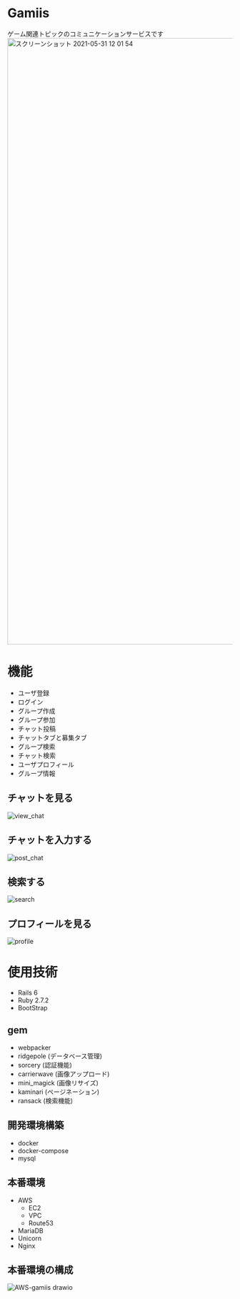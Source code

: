 # Gamiis
ゲーム関連トピックのコミュニケーションサービスです<br>
<img width="1358" alt="スクリーンショット 2021-05-31 12 01 54" src="https://user-images.githubusercontent.com/63100083/120133985-2159eb00-c208-11eb-927f-ccbcc8484e2e.png">

# 機能
- ユーザ登録
- ログイン
- グループ作成
- グループ参加
- チャット投稿
- チャットタブと募集タブ
- グループ検索
- チャット検索
- ユーザプロフィール
- グループ情報
## チャットを見る
![view_chat](https://user-images.githubusercontent.com/63100083/119423207-b6a73c00-bd3d-11eb-828e-050f705d484d.gif)
## チャットを入力する
![post_chat](https://user-images.githubusercontent.com/63100083/119423529-6f6d7b00-bd3e-11eb-99de-9901835df815.gif)
## 検索する
![search](https://user-images.githubusercontent.com/63100083/119423626-a3e13700-bd3e-11eb-87b9-43d4d0a39cfb.gif)
## プロフィールを見る
![profile](https://user-images.githubusercontent.com/63100083/119423630-a6dc2780-bd3e-11eb-9214-97de5d751649.gif)

# 使用技術
- Rails 6
- Ruby 2.7.2
- BootStrap

## gem
- webpacker
- ridgepole (データベース管理)
- sorcery (認証機能)
- carrierwave (画像アップロード)
- mini_magick (画像リサイズ)
- kaminari (ページネーション)
- ransack (検索機能)

## 開発環境構築
- docker
- docker-compose
- mysql
## 本番環境
- AWS
  - EC2
  - VPC
  - Route53
- MariaDB
- Unicorn
- Nginx
## 本番環境の構成
![AWS-gamiis drawio](https://user-images.githubusercontent.com/63100083/120133545-574a9f80-c207-11eb-821e-82090135a231.png)
